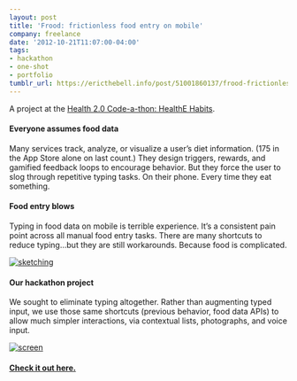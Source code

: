 ```yaml
---
layout: post
title: 'Frood: frictionless food entry on mobile'
company: freelance
date: '2012-10-21T11:07:00-04:00'
tags:
- hackathon
- one-shot
- portfolio
tumblr_url: https://ericthebell.info/post/51001860137/frood-frictionless-food-entry-on-mobile
---
```

A project at the [Health 2.0 Code-a-thon: HealthE Habits](http://www.health2con.com/devchallenge/health-2-0s-sf-code-a-thon-12/).

#### Everyone assumes food data

Many services track, analyze, or visualize a user’s diet information. (175 in the App Store alone on last count.) They design triggers, rewards, and gamified feedback loops to encourage behavior. But they force the user to slog through repetitive typing tasks. On their phone. Every time they eat something.

#### Food entry blows

Typing in food data on mobile is terrible experience. It’s a consistent pain point across all manual food entry tasks. There are many shortcuts to reduce typing…but they are still workarounds. Because food is complicated.

[
![sketching](https://64.media.tumblr.com/65182740785039605c6768aa536f83fa/63baf660bfe912d3-bd/s540x810/ecc34eca5987faa56cec6fce9ed7f746bbda6526.jpg)
](http://bit.ly/froodhealth)

#### Our hackathon project

We sought to eliminate typing altogether. Rather than augmenting typed input, we use those same shortcuts (previous behavior, food data APIs) to allow much simpler interactions, via contextual lists, photographs, and voice input.

[
![screen](https://64.media.tumblr.com/d78a49f676b6d7b075f58899a425332b/63baf660bfe912d3-4a/s540x810/c4d7f04df47c0714d3ff521634eba841d8575236.png)
](http://bit.ly/froodhealth)

#### [Check it out here.](http://bit.ly/froodhealth)
